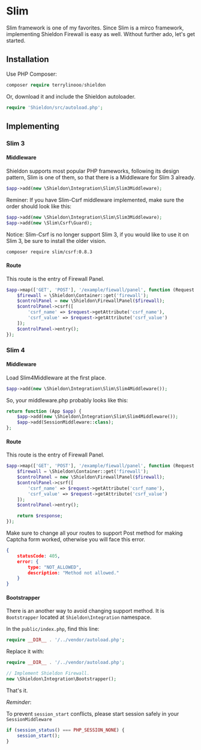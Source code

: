 # Slim

Slim framework is one of my favorites. Since Slim is a mirco framework, implementing Shieldon Firewall is easy as well. Without further ado, let's get started.

## Installation

Use PHP Composer:

```php
composer require terrylinooo/shieldon
```

Or, download it and include the Shieldon autoloader.
```php
require 'Shieldon/src/autoload.php';
```

## Implementing

### Slim 3

#### Middleware

Shieldon supports most popular PHP frameworks, following its design pattern, Slim is one of them, so that there is a Middleware for Slim 3 already.

```php
$app->add(new \Shieldon\Integration\Slim\Slim3Middleware);
```

Reminer: If you have Slim-Csrf middleware implemented, make sure the order should look like this:

```php
$app->add(new \Shieldon\Integration\Slim\Slim3Middleware);
$app->add(new \Slim\Csrf\Guard);
```

Notice: Slim-Csrf is no longer support Slim 3, if you would like to use it on Slim 3, be sure to install the older vision.

```bash
composer require slim/csrf:0.8.3
```

#### Route

This route is the entry of Firewall Panel.

```php
$app->map(['GET', 'POST'], '/example/fiewall/panel', function (Request $request, Response $response, array $args) {
    $firewall = \Shieldon\Container::get('firewall');
    $controlPanel = new \Shieldon\FirewallPanel($firewall);
    $controlPanel->csrf([
        'csrf_name' => $request->getAttribute('csrf_name'),
        'csrf_value' => $request->getAttribute('csrf_value')
    ]);
    $controlPanel->entry();
});
```

### Slim 4

#### Middleware

Load Slim4Middleware at the first place.

```php
$app->add(new \Shieldon\Integration\Slim\Slim4Middleware());
```

So, your middleware.php probably looks like this:

```php
return function (App $app) {
    $app->add(new \Shieldon\Integration\Slim\Slim4Middleware());
    $app->add(SessionMiddleware::class);
};
```

#### Route

This route is the entry of Firewall Panel.

```php
$app->map(['GET', 'POST'], '/example/fiewall/panel', function (Request $request, Response $response, array $args) {
    $firewall = \Shieldon\Container::get('firewall');
    $controlPanel = new \Shieldon\FirewallPanel($firewall);
    $controlPanel->csrf([
        'csrf_name' => $request->getAttribute('csrf_name'),
        'csrf_value' => $request->getAttribute('csrf_value')
    ]);
    $controlPanel->entry();

    return $response;
});
```

Make sure to change all your routes to support Post method for making Captcha form worked, otherwise you will face this error.

```json
{
    statusCode: 405,
    error: {
        type: "NOT_ALLOWED",
        description: "Method not allowed."
    }
}
```

#### Bootstrapper

There is an another way to avoid changing support method. It is `Bootstrapper` located at `Shieldon\Integration` namespace.

In the `public/index.php`, find this line:
```php
require __DIR__ . '/../vendor/autoload.php';
```
Replace it with:

```php
require __DIR__ . '/../vendor/autoload.php';

// Implement Shieldon Firewall.
new \Shieldon\Integration\Bootstrapper();
```

That's it.

*Reminder*:

To prevent `session_start` conflicts, please start session safely in your `SessionMiddleware`

```php
if (session_status() === PHP_SESSION_NONE) {
    session_start();
}
```